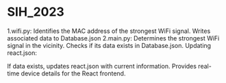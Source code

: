 # SIH_2023
1.wifi.py:
Identifies the MAC address of the strongest WiFi signal.
Writes associated data to Database.json
2.main.py:
Determines the strongest WiFi signal in the vicinity.
Checks if its data exists in Database.json.
Updating react.json:

If data exists, updates react.json with current information.
Provides real-time device details for the React frontend.
